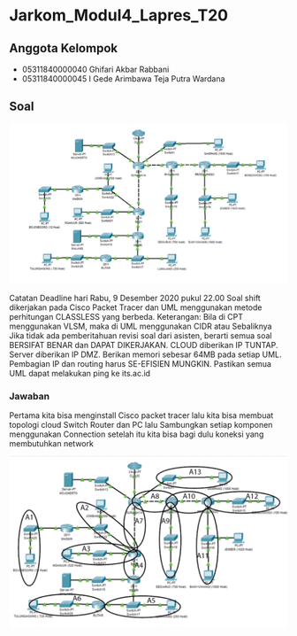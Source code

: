 # Jarkom_Modul4_Lapres_T20

## Anggota Kelompok
- 05311840000040 Ghifari Akbar Rabbani
- 05311840000045 I Gede Arimbawa Teja Putra Wardana


## Soal 
![Alt text](https://github.com/ArimbawaW/Jarkom_Modul4_Lapres_T20/blob/main/Soal%20Shift%20Modul%204.png)



Catatan
Deadline hari Rabu, 9 Desember 2020 pukul 22.00
Soal shift dikerjakan pada Cisco Packet Tracer dan UML menggunakan metode perhitungan CLASSLESS yang berbeda. Keterangan: Bila di CPT menggunakan VLSM, maka di UML menggunakan CIDR atau Sebaliknya
Jika tidak ada pemberitahuan revisi soal dari asisten, berarti semua soal BERSIFAT BENAR dan DAPAT DIKERJAKAN.
CLOUD diberikan IP TUNTAP.
Server diberikan IP DMZ.
Berikan memori sebesar 64MB pada setiap UML.
Pembagian IP dan routing harus SE-EFISIEN MUNGKIN.
Pastikan semua UML dapat melakukan ping ke its.ac.id

### Jawaban

Pertama kita bisa menginstall  Cisco packet tracer lalu kita bisa membuat topologi cloud  Switch Router dan PC lalu Sambungkan setiap komponen menggunakan Connection setelah itu kita bisa bagi dulu koneksi yang membutuhkan network 

![Alt text](https://github.com/ArimbawaW/Jarkom_Modul4_Lapres_T20/blob/main/topologi.png)
